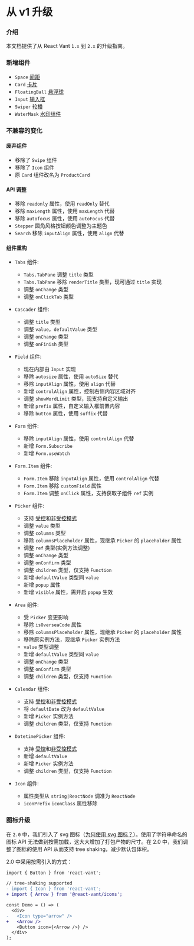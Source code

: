 # 从 v1 升级

### 介绍

本文档提供了从 React Vant `1.x` 到 `2.x` 的升级指南。

### 新增组件

- `Space` [间距](/components/space)
- `Card` [卡片](/components/card)
- `FloatingBall` [悬浮球](/components/floating-ball)
- `Input` [输入框](/components/input)
- `Swiper` [轮播](/components/swiper)
- `WaterMask` [水印组件](/components/water-mark)

### 不兼容的变化

#### 废弃组件

- 移除了 `Swipe` 组件
- 移除了 `Icon` 组件
- 原 `Card` 组件改名为 `ProductCard`

#### API 调整

- 移除 `readonly` 属性，使用 `readOnly` 替代
- 移除 `maxLength` 属性，使用 `maxLength` 代替
- 移除 `autofocus` 属性，使用 `autoFocus` 代替
- `Stepper` 圆角风格按钮颜色调整为主题色
- `Search` 移除 `inputAlign` 属性，使用 `align` 代替

#### 组件重构

- `Tabs` 组件:
  - `Tabs.TabPane` 调整 `title` 类型
  - `Tabs.TabPane` 移除 `renderTitle` 类型，现可通过 `title` 实现
  - 调整 `onChange` 类型
  - 调整 `onClickTab` 类型

- `Cascader` 组件:
  - 调整 `title` 类型
  - 调整 `value`，`defaultValue` 类型
  - 调整 `onChange` 类型
  - 调整 `onFinish` 类型

- `Field` 组件:
  - 现在内部由 `Input` 实现
  - 移除 `autosize` 属性，使用 `autoSize` 替代
  - 移除 `inputAlign` 属性，使用 `align` 代替
  - 新增 `controlAlign` 属性，控制右侧内容区域对齐
  - 调整 `showWordLimit` 类型，现支持自定义输出
  - 新增 `prefix` 属性，自定义输入框前置内容
  - 移除 `button` 属性，使用 `suffix` 代替

- `Form` 组件:
  - 移除 `inputAlign` 属性，使用 `controlAlign` 代替
  - 新增 `Form.Subscribe`
  - 新增 `Form.useWatch`
  
- `Form.Item` 组件:
    - `Form.Item` 移除 `inputAlign` 属性，使用 `controlAlign` 代替
    - `Form.Item` 移除 `customField` 属性
    - `Form.Item` 调整 `onClick` 属性，支持获取子组件 `ref` 实例

- `Picker` 组件:
  - 支持 [受控](https://reactjs.org/docs/forms.html#controlled-components)和[非受控模式](https://reactjs.org/docs/uncontrolled-components.html)
  - 调整 `value` 类型
  - 调整 `columns` 类型
  - 移除 `columnsPlaceholder` 属性，现继承 `Picker` 的 `placeholder` 属性
  - 调整 `ref` 类型(实例方法调整)
  - 调整 `onChange` 类型
  - 调整 `onConfirm` 类型
  - 调整 `children` 类型，仅支持 `Function`
  - 新增 `defaultValue` 类型同 `value`
  - 新增 `popup` 属性
  - 新增 `visible` 属性，需开启 `popup` 生效


- `Area` 组件:
  - 受 `Picker` 变更影响
  - 移除 `isOverseaCode` 属性
  - 移除 `columnsPlaceholder` 属性，现继承 `Picker` 的 `placeholder` 属性
  - 移除原实例方法，现继承 `Picker` 实例方法
  - `value` 类型调整
  - 新增 `defaultValue` 类型同 `value`
  - 调整 `onChange` 类型
  - 调整 `onConfirm` 类型
  - 调整 `children` 类型，仅支持 `Function`

- `Calendar` 组件:
  - 支持 [受控](https://reactjs.org/docs/forms.html#controlled-components)和[非受控模式](https://reactjs.org/docs/uncontrolled-components.html)
  - 将 `defaultDate` 改为 `defaultValue`
  - 新增 `Picker` 实例方法
  - 调整 `children` 类型，仅支持 `Function`

- `DatetimePicker` 组件:
  - 支持 [受控](https://reactjs.org/docs/forms.html#controlled-components)和[非受控模式](https://reactjs.org/docs/uncontrolled-components.html)
  - 新增 `defaultValue`
  - 新增 `Picker` 实例方法
  - 调整 `children` 类型，仅支持 `Function`

- `Icon` 组件:
  - 属性类型从 `string|ReactNode` 调准为 `ReactNode`
  - `iconPrefix` `iconClass` 属性移除

### 图标升级

在 `2.0` 中，我们引入了 svg 图标（[为何使用 svg 图标？](https://github.com/ant-design/ant-design/issues/10353)）。使用了字符串命名的图标 API 无法做到按需加载，这大大增加了打包产物的尺寸。在 2.0 中，我们调整了图标的使用 API 从而支持 tree shaking，减少默认包体积。

2.0 中采用按需引入的方式：

```diff
import { Button } from 'react-vant';

// tree-shaking supported
- import { Icon } from 'react-vant';
+ import { Arrow } from '@react-vant/icons';

const Demo = () => (
  <div>
-   <Icon type="arrow" />
+   <Arrow />
    <Button icon={<Arrow />} />
  </div>
);
```
